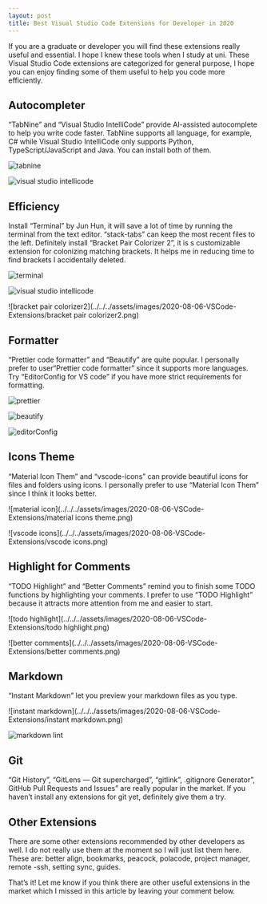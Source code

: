 ```yaml
---
layout: post
title: Best Visual Studio Code Extensions for Developer in 2020
---
```

If you are a graduate or developer you will find these extensions really useful and essential. I hope I knew these tools when I study at uni. These Visual Studio Code extensions are categorized for general purpose, I hope you can enjoy finding some of them useful to help you code more efficiently.

## Autocompleter
“TabNine” and “Visual Studio IntelliCode” provide AI-assisted autocomplete to help you write code faster. TabNine supports all language, for example, C# while Visual Studio IntelliCode only supports Python, TypeScript/JavaScript and Java. You can install both of them.

![tabnine](../../../assets/images/2020-08-06-VSCode-Extensions/tabnine.png)

![visual studio intellicode](../../../assets/images/2020-08-06-VSCode-Extensions/vscodeinteli.png)

## Efficiency
Install “Terminal” by Jun Hun, it will save a lot of time by running the terminal from the text editor. “stack-tabs” can keep the most recent files to the left. Definitely install “Bracket Pair Colorizer 2”, it is s customizable extension for colonizing matching brackets. It helps me in reducing time to find brackets I accidentally deleted.

![terminal](../../../assets/images/2020-08-06-VSCode-Extensions/terminal.png)

![visual studio intellicode](../../../assets/images/2020-08-06-VSCode-Extensions/stack-tabs.png)

![bracket pair colorizer2](../../../assets/images/2020-08-06-VSCode-Extensions/bracket pair colorizer2.png)

## Formatter
“Prettier code formatter” and “Beautify” are quite popular. I personally prefer to user“Prettier code formatter” since it supports more languages. Try “EditorConfig for VS code” if you have more strict requirements for formatting.

![prettier](../../../assets/images/2020-08-06-VSCode-Extensions/prettier.png)

![beautify](../../../assets/images/2020-08-06-VSCode-Extensions/beautify.png)

![editorConfig](../../../assets/images/2020-08-06-VSCode-Extensions/editorconfig.png)

## Icons Theme
“Material Icon Them” and “vscode-icons” can provide beautiful icons for files and folders using icons. I personally prefer to use “Material Icon Them” since I think it looks better.

![material icon](../../../assets/images/2020-08-06-VSCode-Extensions/material icons theme.png)

![vscode icons](../../../assets/images/2020-08-06-VSCode-Extensions/vscode icons.png)

## Highlight for Comments
“TODO Highlight” and “Better Comments” remind you to finish some TODO functions by highlighting your comments. I prefer to use “TODO Highlight” because it attracts more attention from me and easier to start.

![todo highlight](../../../assets/images/2020-08-06-VSCode-Extensions/todo highlight.png)

![better comments](../../../assets/images/2020-08-06-VSCode-Extensions/better comments.png)

## Markdown
“Instant Markdown” let you preview your markdown files as you type. 

![instant markdown](../../../assets/images/2020-08-06-VSCode-Extensions/instant markdown.png)

![markdown lint](../../../assets/images/2020-08-06-VSCode-Extensions/markdownlint.png)

## Git
“Git History”, “GitLens — Git supercharged”, “gitlink”, .gitignore Generator”, GitHub Pull Requests and Issues” are really popular in the market. If you haven’t install any extensions for git yet, definitely give them a try.

## Other Extensions
There are some other extensions recommended by other developers as well. I do not really use them at the moment so I will just list them here.
These are: better align, bookmarks, peacock, polacode, project manager, remote -ssh, setting sync, guides.

That’s it! Let me know if you think there are other useful extensions in the market which I missed in this article by leaving your comment below.